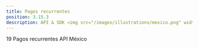 ```yaml
---
title: Pagos recurrentes
position: 3.15.3
description: API & SDK <img src="/images/illustrations/mexico.png" width="50">
---
```


19 Pagos recurrentes API México
